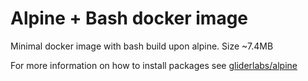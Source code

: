# Alpine + Bash docker image

Minimal docker image with bash build upon alpine. Size ~7.4MB

For more information on how to install packages see [gliderlabs/alpine](https://github.com/gliderlabs/docker-alpine)
